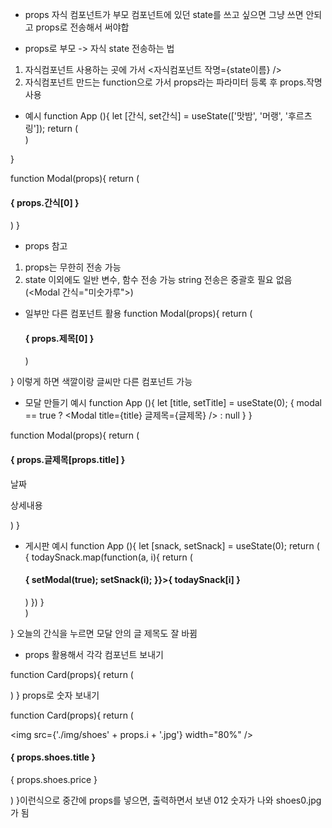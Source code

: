 * props
자식 컴포넌트가 부모 컴포넌트에 있던 state를 쓰고 싶으면 그냥 쓰면 안되고 props로 전송해서 써야합

* props로 부모 -> 자식 state 전송하는 법
1. 자식컴포넌트 사용하는 곳에 가서 <자식컴포넌트 작명={state이름} /> 
2. 자식컴포넌트 만드는 function으로 가서 props라는 파라미터 등록 후 props.작명 사용

- 예시
function App (){
  let [간식, set간식] = useState(['맛밤', '머랭', '후르츠링']);
  return (
    <div>
      <Modal 간식={간식}></Modal>
    </div>
  )
}

function Modal(props){
  return (
    <div className="modal">
      <h4>{ props.간식[0] }</h4>
    </div>
  )
}

* props 참고
1. props는 무한히 전송 가능
2. state 이외에도 일반 변수, 함수 전송 가능 string 전송은 중괄호 필요 없음(<Modal 간식="미숫가루">)

* 일부만 다른 컴포넌트 활용
function Modal(props){
  return (
    <div className="modal" style={{ background : props.color }}>
      <h4>{ props.제목[0] }</h4>
    </div>
  )
}
이렇게 하면 색깔이랑 글씨만 다른 컴포넌트 가능

* 모달 만들기 예시
function App (){
  let [title, setTitle] = useState(0);
  {
    modal == true ? <Modal title={title} 글제목={글제목} /> : null
  }
}

function Modal(props){
  return (
    <div className="modal">
      <h4>{ props.글제목[props.title] }</h4>
      <p>날짜</p>
      <p>상세내용</p>
    </div>
  )
}

* 게시판 예시
function App (){
  let [snack, setSnack] = useState(0);
  return (
    <div>
      { 
        todaySnack.map(function(a, i){
          return (
          <div className="list">
            <h4 onClick={()=>{ setModal(true); setSnack(i); }}>{ todaySnack[i] }</h4>
          </div> )
        }) 
      }
    </div>
  )
}
오늘의 간식을 누르면 모달 안의 글 제목도 잘 바뀜

* props 활용해서 각각 컴포넌트 보내기

function Card(props){
    return (
        <div className="col-md-4">
            <Card shoes={shoes[0]} i={1} />
            <Card shoes={shoes[1]} i={2} />
            <Card shoes={shoes[2]} i={3} />
        </div>
    )
} props로 숫자 보내기


function Card(props){
  return (
    <div className="col-md-4">
      <img src={'./img/shoes' + props.i + '.jpg'} width="80%" />
      <h4>{ props.shoes.title }</h4>
      <p>{ props.shoes.price }</p>
    </div>
  )
}이런식으로 중간에 props를 넣으면, 출력하면서 보낸 012 숫자가 나와 shoes0.jpg가 됨
